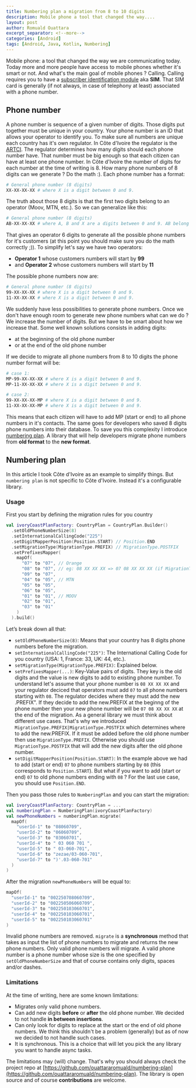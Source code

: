 ```yaml
---
title: Numbering plan a migration from 8 to 10 digits
description: Mobile phone a tool that changed the way....
layout: post
author: Romuald Ouattara
excerpt_separator: <!--more-->
categories: [Android]
tags: [Android, Java, Kotlin, Numbering]
---
```


Mobile phone: a tool that changed the way we are communicating today. Today more and more people have access to mobile phones whether it's smart or not.
And what's the main goal of mobile phones ? Calling. Calling requires you to have a [subscriber identification module](https://en.wikipedia.org/wiki/SIM_card) aka **SIM**.
That SIM card is generally (if not always, in case of telephony at least) associated with a phone number.


<!--more-->

## Phone number

A phone number is sequence of a given number of digits. Those digits put together must be unique in your country. Your phone number is an ID that allows your operator to identify you.
To make sure all numbers are unique each country has it's own regulator. In Côte d'Ivoire the regulator is the [ARTCI](https://www.artci.ci/). The regulator determines how many digits should each
phone number have. That number must be big enough so that each citizen can have at least one phone number. In Côte d'Ivoire the number of digits for each number at the time of writing is 8. How many phone numbers of 8 digits can we generate ? Do the math :). Each phone number has a format:

```bash
# General phone number (8 digits)
XX-XX-XX-XX # where X is a digit between 0 and 9.

```

The truth about those 8 digits is that the first two digits belong to an operator (Moov, MTN, etc.). So we can generalize like this:

```bash
# General phone number (8 digits)
AB-XX-XX-XX # where A, B and X are a digits between 0 and 9. AB belong to an operator.

```

That gives an operator 6 digits to generate all the possible phone numbers for it's customers (at this point you should make sure you do the math correctly ;)). To simplify let's say we have two operators:

- **Operator 1** whose customers numbers will start by **99**  
- and **Operator 2** whose customers numbers will start by **11**

The possible phone numbers now are:

```bash
# General phone number (8 digits)
99-XX-XX-XX # where X is a digit between 0 and 9.
11-XX-XX-XX # where X is a digit between 0 and 9.
```

We suddenly have less possibilities to generate phone numbers. Once we don't have enough room to generate new phone numbers what can we do ? We increase the number of digits. But we have to be smart about how we increase that.
Some well known solutions consists in adding digits:

- at the beginning of the old phone number
- or at the end of the old phone number

If we decide to migrate all phone numbers from 8 to 10 digits the phone number format will be:
```bash
# case 1:
MP-99-XX-XX-XX # where X is a digit between 0 and 9.
MP-11-XX-XX-XX # where X is a digit between 0 and 9.

# case 2:
99-XX-XX-XX-MP # where X is a digit between 0 and 9.
11-XX-XX-XX-MP # where X is a digit between 0 and 9.
```

This means that each citizen will have to add MP (start or end) to all phone numbers in it's contacts. The same goes for developers who saved 8 digits phone numbers into their database.
To save you this complexity I introduce [numbering plan](https://github.com/ouattararomuald/numbering-plan). A library that will help developers migrate phone numbers from **old format** to the **new format**.


## Numbering plan

In this article I took Côte d'Ivoire as an example to simplify things. But `numbering plan` is not specific to Côte d'Ivoire. Instead it's a configurable library.

### Usage

First you start by defining the migration rules for you country

```kotlin
val ivoryCoastPlanFactory: CountryPlan = CountryPlan.Builder()
  .setOldPhoneNumberSize(8)
  .setInternationalCallingCode("225")
  .setDigitMapperPosition(Position.START) // Position.END
  .setMigrationType(MigrationType.PREFIX) // MigrationType.POSTFIX
  .setPrefixesMapper(
    mapOf(
      "07" to "07", // Orange
      "08" to "07", // eg: 08 XX XX XX => 07 08 XX XX XX (if MigrationType.PREFIX is used) => 08 XX XX XX 07 (if MigrationType.POSTFIX is used)
      "09" to "07",
      "04" to "05", // MTN
      "05" to "05",
      "06" to "05",
      "01" to "01", // MOOV
      "02" to "01",
      "03" to "01"
    )
  ).build()
```

Let’s break down all that:

- `setOldPhoneNumberSize(8)`: Means that your country has 8 digits phone numbers before the migration.
- `setInternationalCallingCode("225")`: The International Calling Code for you country (USA: 1, France: 33, UK: 44, etc.).
- `setMigrationType(MigrationType.PREFIX)`: Explained below.
- `setPrefixesMapper(...)`: Key-Value pairs of digits. They key is the old digits and the value is new digits to add to existing phone number.
To understand let's assume that your phone number is `08 XX XX XX` and your regulator deciced that operators must add `07` to all phone numbers starting with `08`. The regulator decides where they must add the new .PREFIX".
If they decide to add the new.PREFIX at the beginng of the phone number then your new phone number will be `07 08 XX XX XX` at the end of the migration. As a general library we must think about different use cases. That's why we introduced `MigrationType.PREFIX|MigrationType.POSTFIX` which determines where to add the new.PREFIX. If it must be added before the old phone number then use `MigrationType.PREFIX`. Otherwise you should use `MigrationType.POSTFIX` that will add the new digits after the old phone number.
- `setDigitMapperPosition(Position.START)`: In the example above we had to add (start or end) `07` to phone numbers starting by `08` (this corresponds to `Position.START`). But what if you want to add (start or end) `07` to old phone numbers ending with `08` ? For the last use case, you should use `Position.END`.

Then you pass those rules to `NumberingPlan` and you can start the migration:

```kotlin
val ivoryCoastPlanFactory: CountryPlan = ...
val numberingPlan = NumberingPlan(ivoryCoastPlanFactory)
val newPhoneNumbers = numberingPlan.migrate(
  mapOf(
    "userId-1" to "08060709",
    "userId-2" to "06060709",
    "userId-3" to "03060701",
    "userId-4" to " 03 060 701 ",
    "userId-5" to " 03-060-701",
    "userId-6" to "zezae/03-060-701",
    "userId-7" to ")'.03-060-701"
  )
)
```

After the migration `newPhoneNumbers` will be equal to:

```kotlin
mapOf(
  "userId-1" to "002250708060709",
  "userId-2" to "002250506060709",
  "userId-3" to "002250103060701",
  "userId-4" to "002250103060701",
  "userId-5" to "002250103060701"
)
```

Invalid phone numbers are removed. `migrate` is a **synchronous** method that takes as input the list of phone numbers to migrate and returns the new phone numbers. Only valid phone numbers will migrate.
A valid phone number is a phone number whose size is the one specified by `setOldPhoneNumberSize` and that of course contains only digits, spaces and/or dashes.


### Limitations

At the time of writing, here are some known limitations:

- Migrates only valid phone numbers.
- Can add new digits **before** or **after** the old phone number. We decided to not handle **in between insertions**.
- Can only look for digits to replace at the start or the end of old phone numbers. We think this shouldn't be a problem (generally) but as of now we decided to not handle such cases.
- It is synchronous. This is a choice that will let you pick the any library you want to handle async tasks.

The limitations may (will) change. That's why you should always check the project repo at [https://github.com/ouattararomuald/numbering-plan](https://github.com/ouattararomuald/numbering-plan). The library is open source and of course **contributions** are welcome.

